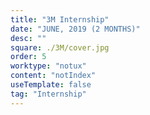 ```yaml
---
title: "3M Internship" 
date: "JUNE, 2019 (2 MONTHS)"
desc: ""
square: ./3M/cover.jpg
order: 5
worktype: "notux"
content: "notIndex"
useTemplate: false
tag: "Internship"
---
```


<style>

 


</style>






